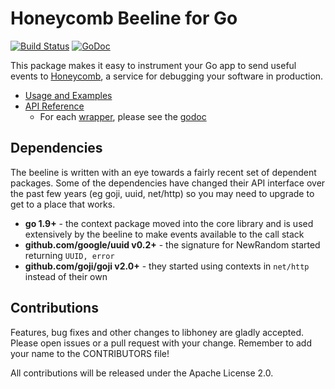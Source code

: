 # Honeycomb Beeline for Go

[![Build Status](https://travis-ci.org/honeycombio/beeline-go.svg?branch=master)](https://travis-ci.org/honeycombio/beeline-go)
[![GoDoc](https://godoc.org/github.com/honeycombio/beeline-go?status.svg)](https://godoc.org/github.com/honeycombio/beeline-go)

This package makes it easy to instrument your Go app to send useful events to [Honeycomb](https://www.honeycomb.io), a service for debugging your software in production.
- [Usage and Examples](https://docs.honeycomb.io/getting-data-in/beelines/go-beeline/)
- [API Reference](https://godoc.org/github.com/honeycombio/beeline-go)
  - For each [wrapper](wrappers/), please see the [godoc](https://godoc.org/github.com/honeycombio/beeline-go#pkg-subdirectories)

## Dependencies

The beeline is written with an eye towards a fairly recent set of dependent
packages. Some of the dependencies have changed their API interface over the
past few years (eg goji, uuid, net/http) so you may need to upgrade to get to a
place that works.

* **go 1.9+** - the context package moved into the core library and is used
  extensively by the beeline to make events available to the call stack
* **github.com/google/uuid v0.2+** - the signature for NewRandom started returning
  `UUID, error`
* **github.com/goji/goji v2.0+** - they started using contexts in `net/http` instead
  of their own

## Contributions

Features, bug fixes and other changes to libhoney are gladly accepted. Please
open issues or a pull request with your change. Remember to add your name to the
CONTRIBUTORS file!

All contributions will be released under the Apache License 2.0.
